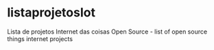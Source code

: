 # listaprojetosIot
Lista de projetos Internet das coisas Open Source - list of open source things internet projects
